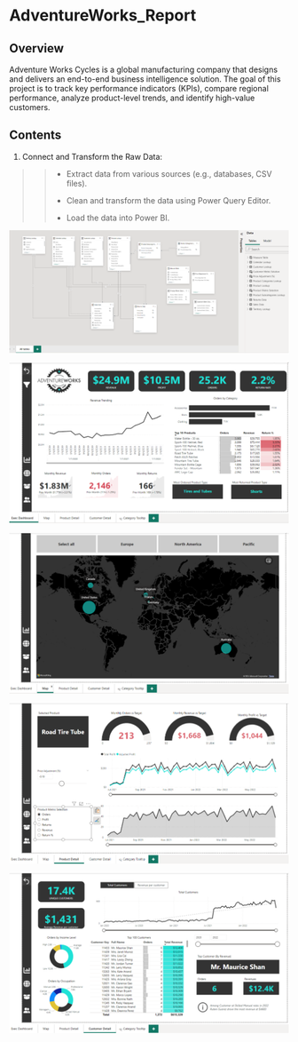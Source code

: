 # AdventureWorks_Report

## **Overview**

Adventure Works Cycles is a global manufacturing company that designs and delivers an end-to-end business intelligence solution. The goal of this project is to track key performance indicators (KPIs), compare regional performance, analyze product-level trends, and identify high-value customers.

## **Contents**

1. Connect and Transform the Raw Data:
>> * Extract data from various sources (e.g., databases, CSV files).
>> 
>> * Clean and transform the data using Power Query Editor.
>> 
>> * Load the data into Power BI.

![alt text](https://github.com/bishtajay13/AdventureWorks_Report/blob/main/Data%20Model.png?raw=true)

![alt text](https://github.com/bishtajay13/AdventureWorks_Report/blob/main/Exec%20DashBoard.png?raw=true)

![alt text](https://github.com/bishtajay13/AdventureWorks_Report/blob/main/Map.png?raw=true)

![alt text](https://github.com/bishtajay13/AdventureWorks_Report/blob/main/Product%20Detail.png?raw=true)

![alt text](https://github.com/bishtajay13/AdventureWorks_Report/blob/main/Customer%20Detail.png?raw=true)
